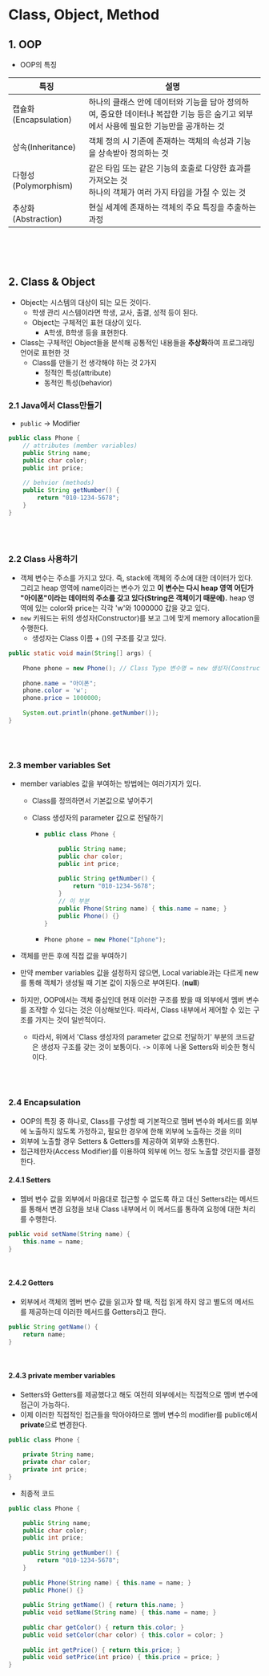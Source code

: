 # Class, Object, Method

## 1. OOP

+ OOP의 특징

| 특징                  | 설명                                                         |
| --------------------- | ------------------------------------------------------------ |
| 캡슐화(Encapsulation) | 하나의 클래스 안에 데이터와 기능을 담아 정의하여, 중요한 데이터나 복잡한 기능 등은 숨기고 외부에서 사용에 필요한 기능만을 공개하는 것 |
| 상속(Inheritance)     | 객체 정의 시 기존에 존재하는 객체의 속성과 기능을 상속받아 정의하는 것 |
| 다형성(Polymorphism)  | 같은 타입 또는 같은 기능의 호출로 다양한 효과를 가져오는 것<br/>하나의 객체가 여러 가지 타입을 가질 수 있는 것 |
| 추상화(Abstraction)   | 현실 세계에 존재하는 객체의 주요 특징을 추출하는 과정        |

<br/>

<br/>

<br/>

## 2. Class & Object

+ Object는 시스템의 대상이 되는 모든 것이다. 
  + 학생 관리 시스템이라면 학생, 교사, 출결, 성적 등이 된다.
  + Object는 구체적인 표현 대상이 있다.
    + A학생, B학생 등을 표현한다.
+ Class는 구체적인 Object들을 분석해 공통적인 내용들을 **추상화**하여 프로그래밍 언어로 표현한 것
  + Class를 만들기 전 생각해야 하는 것 2가지
    + 정적인 특성(attribute)
    + 동적인 특성(behavior)

### 2.1 Java에서 Class만들기

+ `public` -> Modifier

```java
public class Phone {
    // attributes (member variables)
    public String name;
    public char color;
    public int price;
    
    // behvior (methods)
    public String getNumber() {
        return "010-1234-5678";
    }
}
```

<br/>

<br/>

### 2.2 Class 사용하기

+ 객체 변수는 주소를 가지고 있다. 즉, stack에 객체의 주소에 대한 데이터가 있다. 그리고 heap 영역에 name이라는 변수가 있고 **이 변수는 다시 heap 영역 어딘가 "아이폰"이라는 데이터의 주소를 갖고 있다(String은 객체이기 때문에).** heap 영역에 있는 color와 price는 각각 'w'와 1000000 값을 갖고 있다.
+ `new` 키워드는 뒤의 생성자(Constructor)를 보고 그에 맞게 memory allocation을 수행한다.
  + 생성자는 Class 이름 + ()의 구조를 갖고 있다.

```java
public static void main(String[] args) {
    
    Phone phone = new Phone(); // Class Type 변수명 = new 생성자(Constructor);
    
    phone.name = "아이폰";
    phone.color = 'w';
    phone.price = 1000000;
    
    System.out.println(phone.getNumber());
}
```

<br/>

<br/>

### 2.3 member variables Set

+ member variables 값을 부여하는 방법에는 여러가지가 있다.

  + Class를 정의하면서 기본값으로 넣어주기

  + Class 생성자의 parameter 값으로 전달하기

    + ```java
      public class Phone {
      
          public String name;
          public char color;
          public int price;
          
          public String getNumber() {
              return "010-1234-5678";
          }
          // 이 부분
          public Phone(String name) { this.name = name; }
          public Phone() {}
      }
      ```

    + ```java
      Phone phone = new Phone("Iphone");
      ```

+ 객체를 만든 후에 직접 값을 부여하기

+ 만약 member variables 값을 설정하지 않으면, Local variable과는 다르게 new를 통해 객체가 생성될 때 기본 값이 자동으로 부여된다. (**null**)
+ 하지만, OOP에서는 객체 중심인데 현재 이러한 구조를 봤을 때 외부에서 멤버 변수를 조작할 수 있다는 것은 이상해보인다. 따라서, Class 내부에서 제어할 수 있는 구조를 가지는 것이 일반적이다.
  + 따라서, 위에서 'Class 생성자의 parameter 값으로 전달하기' 부분의 코드같은 생성자 구조를 갖는 것이 보통이다. -> 이후에 나올 Setters와 비슷한 형식이다.

<br/>

<br/>

### 2.4 Encapsulation

+ OOP의 특징 중 하나로, Class를 구성할 때 기본적으로 멤버 변수와 메서드를 외부에 노출하지 않도록 가정하고, 필요한 경우에 한해 외부에 노출하는 것을 의미
+ 외부에 노출할 경우 Setters & Getters를 제공하여 외부와 소통한다.
+ 접근제한자(Access Modifier)를 이용하여 외부에 어느 정도 노출할 것인지를 결정한다.

#### 2.4.1 Setters

+ 멤버 변수 값을 외부에서 마음대로 접근할 수 없도록 하고 대신 Setters라는 메서드를 통해서 변경 요청을 보내 Class 내부에서 이 메서드를 통하여 요청에 대한 처리를 수행한다.

```java
public void setName(String name) {
    this.name = name;
}
```

<br/>

#### 2.4.2 Getters

+ 외부에서 객체의 멤버 변수 값을 읽고자 할 때, 직접 읽게 하지 않고 별도의 메서드를 제공하는데 이러한 메서드를 Getters라고 한다.

```java
public String getName() {
    return name;
}
```

<br/>

#### 2.4.3 private member variables

+ Setters와 Getters를 제공했다고 해도 여전히 외부에서는 직접적으로 멤버 변수에 접근이 가능하다.
+ 이제 이러한 직접적인 접근들을 막아야하므로 멤버 변수의 modifier를 public에서 **private**으로 변경한다.

```java
public class Phone {
    
    private String name;
    private char color;
    private int price;
}
```

+ 최종적 코드

```java
public class Phone {

    public String name;
    public char color;
    public int price;
    
    public String getNumber() {
        return "010-1234-5678";
    }
    
    public Phone(String name) { this.name = name; }
    public Phone() {}
    
    public String getName() { return this.name; }
    public void setName(String name) { this.name = name; }
    
    public char getColor() { return this.color; }
    public void setColor(char color) { this.color = color; }
    
    public int getPrice() { return this.price; }
    public void setPrice(int price) { this.price = price; }
}
```

